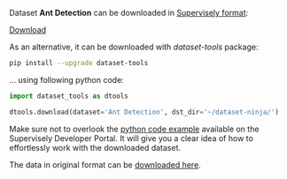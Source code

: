 Dataset **Ant Detection** can be downloaded in [Supervisely format](https://developer.supervisely.com/api-references/supervisely-annotation-json-format):

 [Download](https://assets.supervisely.com/remote/eyJsaW5rIjogImZzOi8vYXNzZXRzLzM1MDhfQW50IERldGVjdGlvbi9hbnQtZGV0ZWN0aW9uLURhdGFzZXROaW5qYS50YXIiLCAic2lnIjogImxLNkI3UlMzWk9UZGd3UnFvVHNqMzR4enlpZjl2a1BVUS81WXNtQittS0U9In0=)

As an alternative, it can be downloaded with *dataset-tools* package:
``` bash
pip install --upgrade dataset-tools
```

... using following python code:
``` python
import dataset_tools as dtools

dtools.download(dataset='Ant Detection', dst_dir='~/dataset-ninja/')
```
Make sure not to overlook the [python code example](https://developer.supervisely.com/getting-started/python-sdk-tutorials/iterate-over-a-local-project) available on the Supervisely Developer Portal. It will give you a clear idea of how to effortlessly work with the downloaded dataset.

The data in original format can be [downloaded here](https://www.kaggle.com/datasets/elizamoscovskaya/ant-2-keypoints-dataset/download?datasetVersionNumber=1).